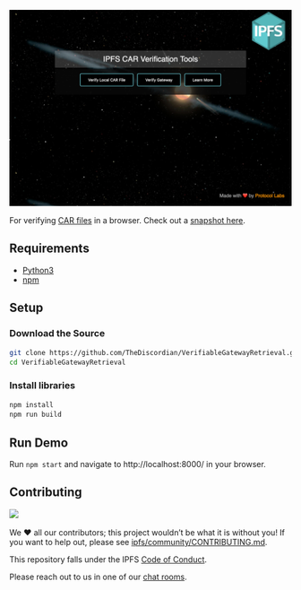 ![Preview](preview.png)

For verifying [CAR files](https://github.com/ipld/js-car) in a browser. Check out a [snapshot here](https://w3s.link/ipfs/QmRWyKduAjkAsAZJmweX29D6qyv8TgmwSjB5LCWbkzNrWa).

## Requirements

- [Python3](https://python.org)
- [npm](https://nodejs.org/en/download/)

## Setup

### Download the Source

```sh
git clone https://github.com/TheDiscordian/VerifiableGatewayRetrieval.git
cd VerifiableGatewayRetrieval
```

### Install libraries

```sh
npm install
npm run build
```

## Run Demo

Run `npm start` and navigate to http://localhost:8000/ in your browser.

## Contributing

[![](https://cdn.rawgit.com/jbenet/contribute-ipfs-gif/master/img/contribute.gif)](https://github.com/ipfs/community/blob/master/CONTRIBUTING.md)

We ❤️ all our contributors; this project wouldn’t be what it is without you! If you want to help out, please see [ipfs/community/CONTRIBUTING.md](https://github.com/ipfs/community/blob/master/CONTRIBUTING.md).

This repository falls under the IPFS [Code of Conduct](https://github.com/ipfs/community/blob/master/code-of-conduct.md).

Please reach out to us in one of our [chat rooms](https://docs.ipfs.tech/community/chat/).